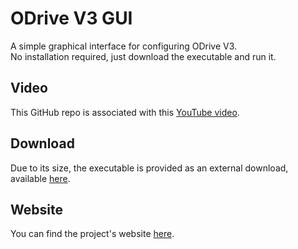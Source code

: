 # ODrive V3 GUI

A simple graphical interface for configuring ODrive V3.  
No installation required, just download the executable and run it.

## Video  
This GitHub repo is associated with this [YouTube video](https://youtube.com/tPq89fzb6Mw).

## Download  
Due to its size, the executable is provided as an external download, available [here](https://drive.google.com/uc?export=download&id=129Qsbz48723BkJwVFzX4hOuLiNGyXbP5).

## Website
You can find the project's website [here](https://stijnsprojects.github.io/ODrive-V3-GUI/).
